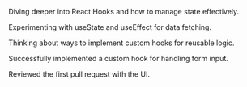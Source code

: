 Diving deeper into React Hooks and how to manage state effectively.

Experimenting with useState and useEffect for data fetching.

Thinking about ways to implement custom hooks for reusable logic.

Successfully implemented a custom hook for handling form input.

Reviewed the first pull request with the UI.